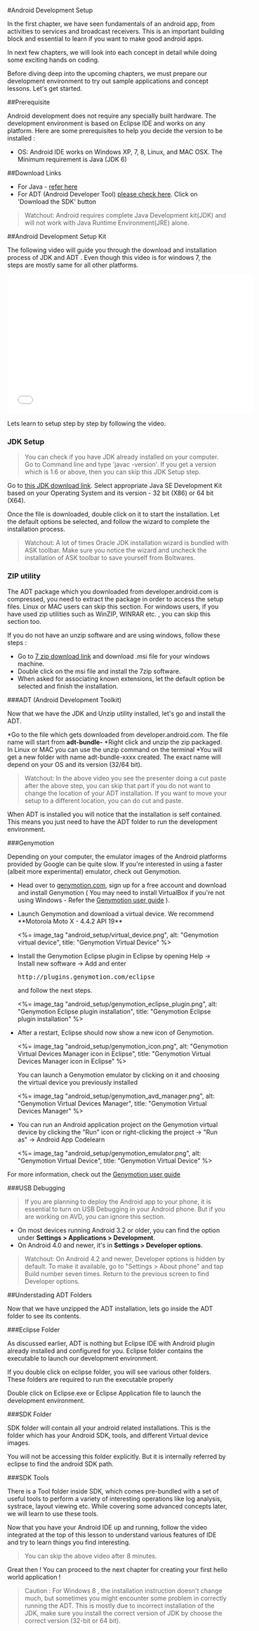 #Android Development Setup

In the first chapter, we have seen fundamentals of an android app, from activities to services and broadcast receivers. This is an important building block and essential to learn if you want to make good android apps.

In next few chapters, we will look into each concept in detail while   doing some exciting hands on coding.

Before diving deep into the upcoming chapters, we must prepare our development environment to try out sample applications and concept lessons. Let's get started.


##Prerequisite 

Android development does not require any specially built hardware. The development environment is based on Eclipse IDE and works on any platform. Here are some prerequisites to help you decide the version to be installed :

* OS: Android IDE works on Windows XP, 7, 8, Linux, and MAC OSX.
The Minimum requirement is Java (JDK 6)


##Download Links

* For Java - [refer here](http://www.oracle.com/technetwork/java/javase/downloads/jdk7-downloads-1880260.html)
* For ADT (Android Developer Tool) [please check here](http://developer.android.com/sdk/index.html). Click on 'Download the SDK' button

> Watchout: Android requires complete Java Development kit(JDK) and will not work with Java Runtime Environment(JRE) alone.

##Android Development Setup Kit

The following video will guide you through the download and installation process of JDK and ADT . Even though this video is for windows 7, the steps are mostly same for all other platforms. 

<iframe width="560" height="315" src="//www.youtube.com/embed/SFGF3_r9YIA?list=UUbL5gei-5kK8hHf5q3andnw" frameborder="0" allowfullscreen></iframe>

<br/>


Lets learn to setup step by step by following the video.


### JDK Setup

> You can check if you have JDK already installed on your computer. Go to Command line and type 'javac -version'. If you get a version which is 1.6 or above, then you can skip this JDK Setup step.

Go to [this JDK download link](http://www.oracle.com/technetwork/java/javase/downloads/jdk7-downloads-1880260.html). Select appropriate Java SE Development Kit based on your Operating System and its version - 32 bit (X86) or 64 bit (X64).

Once the file is downloaded, double click on it to start the installation. Let the default options be selected, and follow the wizard to complete the installation process.

> Watchout: A lot of times Oracle JDK installation wizard is bundled with ASK toolbar. Make sure you notice the wizard and uncheck the installation of ASK toolbar to save yourself from Boltwares. 

### ZIP utility

The ADT package which you downloaded from developer.android.com is compressed, you need to extract the package in order to access the setup files. Linux or MAC users can skip this section. For windows users, if you have used zip utilities such as WinZIP, WINRAR etc. , you can skip this section too.

If you do not have an unzip software and are using windows, follow these steps :

* Go to [7 zip download link](http://www.7-zip.org/download.html) and download .msi file for your windows machine.
* Double click on the msi file and install the 7zip software.
* When asked for associating known extensions, let the default option be selected and finish the installation. 


###ADT (Android Development Toolkit)

Now that we have the JDK and Unzip utility installed, let's go and install the ADT.

*Go to the file which gets downloaded from developer.android.com. The file name will start from **adt-bundle-**
*Right click and unzip the zip packaged. In Linux or MAC you can use the unzip command on the terminal
*You will get a new folder with name adt-bundle-xxxx created. The exact name will depend on your OS and its version (32/64 bit). 

> Watchout: In the above video you see the presenter doing a cut paste after the above step, you can skip that part if you do not want to change the location of your ADT installation. If you want to move your setup to a different location, you can do cut and paste.

When ADT is installed you will notice that the installation is self contained. This means you just need to have the ADT folder to run the development environment.

###Genymotion

Depending on your computer, the emulator images of the Android platforms provided by Google can be quite slow. If you're interested in using a faster (albeit more experimental) emulator, check out Genymotion.

 * Head over to [genymotion.com](http://genymotion.com/), sign up for a free account and download and install Genymotion ( You may need to install VirtualBox if you're not using Windows - Refer the [Genymotion user guide](https://cloud.genymotion.com/page/doc/) ).
 * <p>Launch Genymotion and download a virtual device. We recommend **Motorola Moto X - 4.4.2 API 19**</p><p><%= image_tag "android_setup/virtual_device.png", alt: "Genymotion virtual device", title: "Genymotion Virtual Device" %></p>
 * <p>Install the Genymotion Eclipse plugin in Eclipse by opening Help → Install new software → Add and enter <pre>http://plugins.genymotion.com/eclipse</pre> and follow the next steps.</p><p><%= image_tag "android_setup/genymotion_eclipse_plugin.png", alt: "Genymotion Eclipse plugin installation", title: "Genymotion Eclipse plugin installation" %></p>
 * <p>After a restart, Eclipse should now show a new icon of Genymotion.</p><p><%= image_tag "android_setup/genymotion_icon.png", alt: "Genymotion Virtual Devices Manager icon in Eclipse", title: "Genymotion Virtual Devices Manager icon in Eclipse" %></p><p>You can launch a Genymotion emulator by clicking on it and choosing the virtual device you previously installed</p><p><%= image_tag "android_setup/genymotion_avd_manager.png", alt: "Genymotion Virtual Devices Manager", title: "Genymotion Virtual Devices Manager" %></p>
 * <p>You can run an Android application project on the Genymotion virtual device by clicking the "Run" icon or right-clicking the project → "Run as" → Android App Codelearn</p><p><%= image_tag "android_setup/genymotion_emulator.png", alt: "Genymotion Virtual Device", title: "Genymotion Virtual Device" %></p>

For more information, check out the [Genymotion user guide](https://cloud.genymotion.com/page/doc/)

###USB Debugging

>If you are planning to deploy the Android app to your phone, it is essential to turn on USB Debugging in your Android phone. But if you are working on AVD, you can ignore this section.

* On most devices running Android 3.2 or older, you can find the option under **Settings > Applications > Development**.
* On Android 4.0 and newer, it's in **Settings > Developer options**.

> Watchout: On Android 4.2 and newer, Developer options is hidden by default. To make it available, go to "Settings > About phone" and tap Build number seven times. Return to the previous screen to find Developer options.

##Understading ADT Folders

Now that we have unzipped the ADT installation, lets go inside the ADT folder to see its contents.

###Eclipse Folder

As discussed earlier, ADT is nothing but Eclipse IDE with Android plugin already installed and configured for you. Eclipse folder contains the executable to launch our development environment.

If you double click on eclipse folder, you will see various other folders. These folders are required to run the executable properly

Double click on Eclipse.exe or Eclipse Application file to launch the development environment.


###SDK Folder

SDK folder will contain all your android related installations. This is the folder which has your Android SDK, tools, and different Virtual device images. 

You will not be accessing this folder explicitly. But it is internally referred by eclipse to find the android SDK path. 

###SDK Tools 

There is a Tool folder inside SDK, which comes pre-bundled with a set of useful tools to perform a variety of interesting operations like log analysis, systrace, layout viewing etc. While covering some advanced concepts later, we will learn to use these tools.  

Now that you have your Android IDE up and running, follow the video integrated at the top of this lesson to understand various features of IDE and try to learn things you find interesting. 

> You can skip the above video after 8 minutes. 

Great then ! You can proceed to the next chapter for creating your first hello world application !

> Caution :  For Windows 8 , the installation instruction doesn't change much, but sometimes you might encounter some problem in correctly running the ADT. This is mostly due to incorrect installation of the JDK, make sure you install the correct version of JDK by choose the correct version (32-bit or 64 bit).
